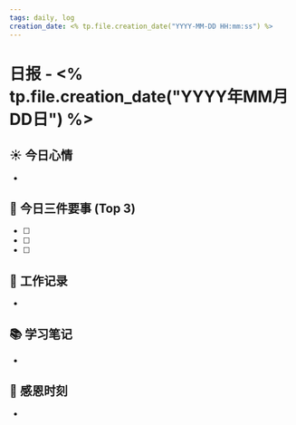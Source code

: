 ```yaml
---
tags: daily, log
creation_date: <% tp.file.creation_date("YYYY-MM-DD HH:mm:ss") %>
---
```


# 日报 - <% tp.file.creation_date("YYYY年MM月DD日") %>

## ☀️ 今日心情
- 

## 🎯 今日三件要事 (Top 3)
- [ ] 
- [ ] 
- [ ] 

## 💼 工作记录
- 

## 📚 学习笔记
- 

## 🙏 感恩时刻
-